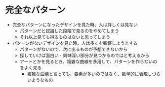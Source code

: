 # 完全なパターン

- 完全なパターンになったデザインを見た時、人は詳しくは見ない
  - パターンだと認識した段階で見るのをやめてしまう
  - それ以上見ても得るものはないと思ってしまう
- パターンがないデザインを見た時、人は多くを観察しようとする
  - パターンがないので、次に出るものが予想できないから
  - 探していけば面白い・興味深い部分が見つかるのではと考えるから
  - アートとかを見るとき、複雑な曲線を多用して、パターンを作らないのをよく見る
    - 複雑な曲線と言っても、要素が多いのではなく、数学的に表現しづらいようなもの

